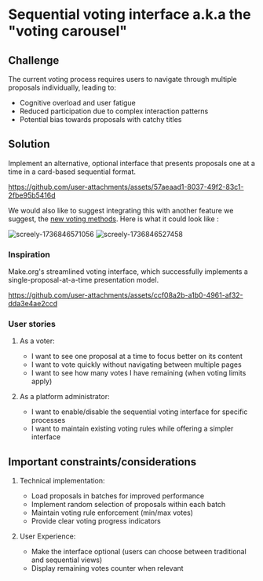 # Sequential voting interface a.k.a the "voting carousel"

## Challenge
The current voting process requires users to navigate through multiple proposals individually, leading to:
- Cognitive overload and user fatigue
- Reduced participation due to complex interaction patterns
- Potential bias towards proposals with catchy titles

## Solution
Implement an alternative, optional interface that presents proposals one at a time in a card-based sequential format.


https://github.com/user-attachments/assets/57aeaad1-8037-49f2-83c1-2fbe95b5416d

We would also like to suggest integrating this with another feature we suggest, the [new voting methods](https://github.com/OpenSourcePolitics/product/blob/main/proposals/new-voting-methods.md). Here is what it could look like :

![screely-1736846571056](https://github.com/user-attachments/assets/c0aa894c-d44a-4e19-ab04-6dce2f0d10da)
![screely-1736846527458](https://github.com/user-attachments/assets/bc911652-b4f8-4997-9d3a-6d60f2f2d9aa)


### Inspiration
Make.org's streamlined voting interface, which successfully implements a single-proposal-at-a-time presentation model.


https://github.com/user-attachments/assets/ccf08a2b-a1b0-4961-af32-dda3e4ae2ccd


### User stories

1. As a voter:
   - I want to see one proposal at a time to focus better on its content
   - I want to vote quickly without navigating between multiple pages
   - I want to see how many votes I have remaining (when voting limits apply)

2. As a platform administrator:
   - I want to enable/disable the sequential voting interface for specific processes
   - I want to maintain existing voting rules while offering a simpler interface

## Important constraints/considerations

1. Technical implementation:
   - Load proposals in batches for improved performance
   - Implement random selection of proposals within each batch
   - Maintain voting rule enforcement (min/max votes)
   - Provide clear voting progress indicators

2. User Experience:
   - Make the interface optional (users can choose between traditional and sequential views)
   - Display remaining votes counter when relevant
